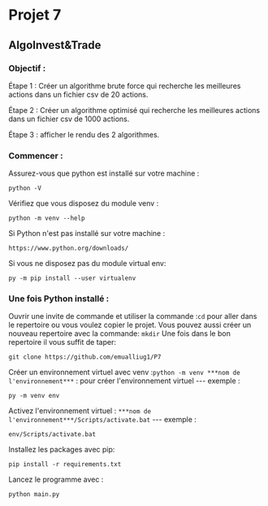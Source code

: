 # Projet 7
## AlgoInvest&Trade

### Objectif :
Étape 1 : Créer un algorithme brute force qui recherche les meilleures actions dans un fichier csv de 20 actions.

Étape 2 : Créer un algorithme optimisé qui recherche les meilleures actions dans un fichier csv de 1000 actions.

Étape 3 : afficher le rendu des 2 algorithmes.

### Commencer :
Assurez-vous que python est installé sur votre machine :

    python -V

Vérifiez que vous disposez du module venv :
    
    python -m venv --help
  
Si Python n'est pas installé sur votre machine :
    
    https://www.python.org/downloads/
    
Si vous ne disposez pas du module virtual env:
    
    py -m pip install --user virtualenv
    

### Une fois Python installé :
   
 Ouvrir une invite de commande et utiliser la commande :`cd` pour aller dans le repertoire ou vous voulez copier le projet. 
    Vous pouvez aussi créer un nouveau repertoire avec la commande: `mkdir`
    Une fois dans le bon repertoire il vous suffit de taper: 
 
    git clone https://github.com/emualliug1/P7
    
Créer un environnement virtuel avec venv :`python -m venv ***nom de l'environnement***` : pour créer l'environnement virtuel --- exemple : 

    py -m venv env
    
Activez l'environnement virtuel : `***nom de l'environnement***/Scripts/activate.bat` --- exemple : 

    env/Scripts/activate.bat
    
Installez les packages avec pip: 

    pip install -r requirements.txt

Lancez le programme avec : 

    python main.py